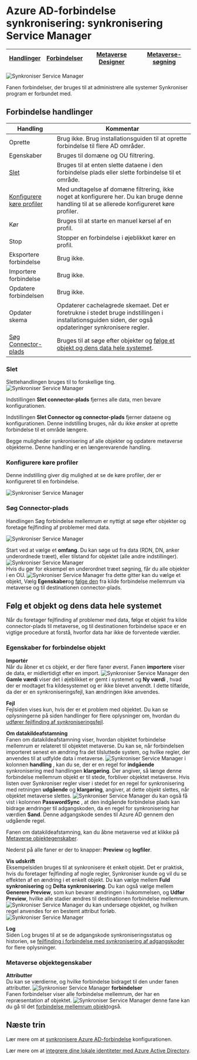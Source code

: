 <properties
    pageTitle="Azure AD-forbindelse synkronisering: synkronisering Service Manager UI | Microsoft Azure"
    description="Forstå fanen forbindelser i synkronisering Service Manager for Azure AD-forbindelse."
    services="active-directory"
    documentationCenter=""
    authors="andkjell"
    manager="femila"
    editor=""/>

<tags
    ms.service="active-directory"
    ms.workload="identity"
    ms.tgt_pltfrm="na"
    ms.devlang="na"
    ms.topic="article"
    ms.date="09/07/2016"
    ms.author="billmath"/>


# <a name="azure-ad-connect-sync-synchronization-service-manager"></a>Azure AD-forbindelse synkronisering: synkronisering Service Manager

[Handlinger](active-directory-aadconnectsync-service-manager-ui-operations.md) | [Forbindelser](active-directory-aadconnectsync-service-manager-ui-connectors.md) | [Metaverse Designer](active-directory-aadconnectsync-service-manager-ui-mvdesigner.md) | [Metaverse-søgning](active-directory-aadconnectsync-service-manager-ui-mvsearch.md)
--- | --- | --- | ---

![Synkroniser Service Manager](./media/active-directory-aadconnectsync-service-manager-ui/connectors.png)

Fanen forbindelser, der bruges til at administrere alle systemer Synkroniser program er forbundet med.

## <a name="connector-actions"></a>Forbindelse handlinger

Handling | Kommentar
--- | ---
Oprette | Brug ikke. Brug installationsguiden til at oprette forbindelse til flere AD områder.
Egenskaber | Bruges til domæne og OU filtrering.
[Slet](#delete) | Bruges til at enten slette dataene i den forbindelse plads eller slette forbindelse til et område.
[Konfigurere køre profiler](#configure-run-profiles) | Med undtagelse af domæne filtrering, ikke noget at konfigurere her. Du kan bruge denne handling til at se allerede konfigureret køre profiler.
Kør | Bruges til at starte en manuel kørsel af en profil.
Stop | Stopper en forbindelse i øjeblikket kører en profil.
Eksportere forbindelse | Brug ikke.
Importere forbindelse | Brug ikke.
Opdatere forbindelsen | Brug ikke.
Opdater skema | Opdaterer cachelagrede skemaet. Det er foretrukne i stedet bruge indstillingen i installationsguiden siden, der også opdateringer synkronisere regler.
[Søg Connector-plads](#search-connector-space) | Bruges til at søge efter objekter og [følge et objekt og dens data hele systemet](#follow-an-object-and-its-data-through-the-system).

### <a name="delete"></a>Slet
Slettehandlingen bruges til to forskellige ting.
![Synkroniser Service Manager](./media/active-directory-aadconnectsync-service-manager-ui/connectordelete.png)

Indstillingen **Slet connector-plads** fjernes alle data, men bevare konfigurationen.

Indstillingen **Slet Connector og connector-plads** fjerner dataene og konfigurationen. Denne indstilling bruges, når du ikke ønsker at oprette forbindelse til et område længere.

Begge muligheder synkronisering af alle objekter og opdatere metaverse objekterne. Denne handling er en længerevarende handling.

### <a name="configure-run-profiles"></a>Konfigurere køre profiler
Denne indstilling giver dig mulighed at se de køre profiler, der er konfigureret til en forbindelse.

![Synkroniser Service Manager](./media/active-directory-aadconnectsync-service-manager-ui/configurerunprofiles.png)

### <a name="search-connector-space"></a>Søg Connector-plads
Handlingen Søg forbindelse mellemrum er nyttigt at søge efter objekter og foretage fejlfinding af problemer med data.

![Synkroniser Service Manager](./media/active-directory-aadconnectsync-service-manager-ui/cssearch.png)

Start ved at vælge et **omfang**. Du kan søge ud fra data (RDN, DN, anker underordnede træet), eller tilstand for objektet (alle andre indstillinger).  
![Synkroniser Service Manager](./media/active-directory-aadconnectsync-service-manager-ui/cssearchscope.png)  
Hvis du gør for eksempel en underordnet træet søgning, får du alle objekter i en OU.
![Synkroniser Service Manager](./media/active-directory-aadconnectsync-service-manager-ui/cssearchsubtree.png) fra dette gitter kan du vælge et objekt, Vælg **Egenskaber**og [følge den](#follow-an-object-and-its-data-through-the-system) fra kilde forbindelse mellemrum via metaverse og til destinationen connector-plads.

## <a name="follow-an-object-and-its-data-through-the-system"></a>Følg et objekt og dens data hele systemet
Når du foretager fejlfinding af problemer med data, følge et objekt fra kilde connector-plads til metaverse, og til destinationen forbindelse space er en vigtige procedure at forstå, hvorfor data har ikke de forventede værdier.

### <a name="connector-space-object-properties"></a>Egenskaber for forbindelse objekt
**Importér**  
Når du åbner et cs objekt, er der flere faner øverst. Fanen **importere** viser de data, er midlertidigt efter en import.
![Synkroniser Service Manager](./media/active-directory-aadconnectsync-service-manager-ui/csimport.png) den **Gamle værdi** viser det i øjeblikket er gemt i systemet og **Ny værdi** , hvad der er modtaget fra kildesystemet og er ikke blevet anvendt. I dette tilfælde, da der er en synkroniseringsfejl, kan ændringen ikke anvendes.

**Fejl**  
Fejlsiden vises kun, hvis der er et problem med objektet. Du kan se oplysningerne på siden handlinger for flere oplysninger om, hvordan du [udfører fejlfinding af synkroniseringsfejl](active-directory-aadconnectsync-service-manager-ui-operations.md#troubleshoot-errors-in-operations-tab).

**Om datakildeafstamning**  
Fanen om datakildeafstamning viser, hvordan objektet forbindelse mellemrum er relateret til objektet metaverse. Du kan se, når forbindelsen importeret senest en ændring fra det tilsluttede system, og hvilke regler, der anvendes til at udfylde data i metaverse.
![Synkroniser Service Manager](./media/active-directory-aadconnectsync-service-manager-ui/cslineage.png) i kolonnen **handling** , kan du se, der er en regel for **indgående** synkronisering med handlingen **klargøring**. Der angiver, så længe denne forbindelse mellemrum objekt er til stede, forbliver objektet metaverse. Hvis listen over Synkroniser regler viser i stedet for en regel for synkronisering med retningen **udgående** og **klargøring**, angiver, at dette objekt slettes, når objektet metaverse slettes.
![Synkroniser Service Manager](./media/active-directory-aadconnectsync-service-manager-ui/cslineageout.png) du kan også få vist i kolonnen **PasswordSync** , at den indgående forbindelse plads kan bidrage ændringer til adgangskoden, da en regel for synkronisering har værdien **Sand**. Denne adgangskode sendes til Azure AD gennem den udgående regel.

Fanen om datakildeafstamning, kan du åbne metaverse ved at klikke på [Metaverse objektegenskaber](#metaverse-object-properties).

Nederst på alle faner er der to knapper: **Preview** og **logfiler**.

**Vis udskrift**  
Eksempelsiden bruges til at synkronisere ét enkelt objekt. Det er praktisk, hvis du foretager fejlfinding af nogle regler, Synkroniser kunde og vil du se effekten af en ændring i et enkelt objekt. Du kan vælge mellem **Fuld synkronisering** og **Delta synkronisering**. Du kan også vælge mellem **Generere Preview**, som kun bevarer ændringen i hukommelsen, og **Udfør Preview**, hvilke alle stadier ændres til destinationen forbindelse mellemrum.
![Synkroniser Service Manager](./media/active-directory-aadconnectsync-service-manager-ui/preview1.png) du kan undersøge objektet, og hvilken regel anvendes for en bestemt attribut forløb.
![Synkroniser Service Manager](./media/active-directory-aadconnectsync-service-manager-ui/preview2.png)

**Log**  
Siden Log bruges til at se de adgangskode synkroniseringsstatus og historien, se [fejlfinding i forbindelse med synkronisering af adgangskoder](active-directory-aadconnectsync-implement-password-synchronization.md#troubleshoot-password-synchronization) for flere oplysninger.

### <a name="metaverse-object-properties"></a>Metaverse objektegenskaber
**Attributter**  
Du kan se værdierne, og hvilke forbindelse bidraget til den under fanen attributter.
![Synkroniser Service Manager](./media/active-directory-aadconnectsync-service-manager-ui/mvattributes.png)
**forbindelser**  
Fanen forbindelser viser alle forbindelse mellemrum, der har en repræsentation af objektet.
![Synkroniser Service Manager](./media/active-directory-aadconnectsync-service-manager-ui/mvconnectors.png) denne fane kan du gå til det [forbindelse mellemrum objekt](#connector-space-object-properties)også.

## <a name="next-steps"></a>Næste trin
Lær mere om at [synkronisere Azure AD-forbindelse](active-directory-aadconnectsync-whatis.md) konfigurationen.

Lær mere om at [integrere dine lokale identiteter med Azure Active Directory](active-directory-aadconnect.md).
